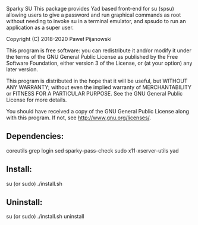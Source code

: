 Sparky SU
This package provides Yad based front-end for su (spsu) allowing users to give a password and run graphical commands as root without needing to invoke su in a terminal emulator, and spsudo to run an application as a super user.

Copyright (C) 2018-2020 Paweł Pijanowski

This program is free software: you can redistribute it and/or modify
it under the terms of the GNU General Public License as published by
the Free Software Foundation, either version 3 of the License, or
(at your option) any later version.

This program is distributed in the hope that it will be useful,
but WITHOUT ANY WARRANTY; without even the implied warranty of
MERCHANTABILITY or FITNESS FOR A PARTICULAR PURPOSE.  See the
GNU General Public License for more details.

You should have received a copy of the GNU General Public License
along with this program.  If not, see <http://www.gnu.org/licenses/>.

Dependencies:
-------------
coreutils
grep
login
sed
sparky-pass-check
sudo
x11-xserver-utils
yad

Install:
-------------
su (or sudo) 
./install.sh

Uninstall:
-------------
su (or sudo)
./install.sh uninstall
